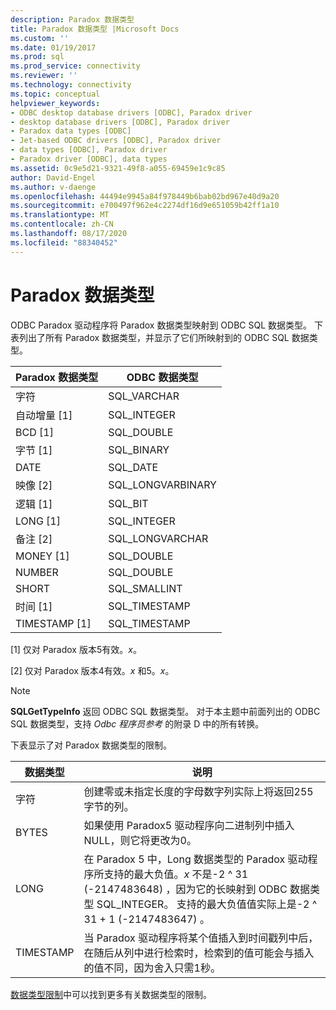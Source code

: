 ```yaml
---
description: Paradox 数据类型
title: Paradox 数据类型 |Microsoft Docs
ms.custom: ''
ms.date: 01/19/2017
ms.prod: sql
ms.prod_service: connectivity
ms.reviewer: ''
ms.technology: connectivity
ms.topic: conceptual
helpviewer_keywords:
- ODBC desktop database drivers [ODBC], Paradox driver
- desktop database drivers [ODBC], Paradox driver
- Paradox data types [ODBC]
- Jet-based ODBC drivers [ODBC], Paradox driver
- data types [ODBC], Paradox driver
- Paradox driver [ODBC], data types
ms.assetid: 0c9e5d21-9321-49f8-a055-69459e1c9c85
author: David-Engel
ms.author: v-daenge
ms.openlocfilehash: 44494e9945a84f978449b6bab02bd967e40d9a20
ms.sourcegitcommit: e700497f962e4c2274df16d9e651059b42ff1a10
ms.translationtype: MT
ms.contentlocale: zh-CN
ms.lasthandoff: 08/17/2020
ms.locfileid: "88340452"
---
```

# <a name="paradox-data-types"></a>Paradox 数据类型
ODBC Paradox 驱动程序将 Paradox 数据类型映射到 ODBC SQL 数据类型。 下表列出了所有 Paradox 数据类型，并显示了它们所映射到的 ODBC SQL 数据类型。  
  
|Paradox 数据类型|ODBC 数据类型|  
|-----------------------|--------------------|  
|字符|SQL_VARCHAR|  
|自动增量 [1]|SQL_INTEGER|  
|BCD [1]|SQL_DOUBLE|  
|字节 [1]|SQL_BINARY|  
|DATE|SQL_DATE|  
|映像 [2]|SQL_LONGVARBINARY|  
|逻辑 [1]|SQL_BIT|  
|LONG [1]|SQL_INTEGER|  
|备注 [2]|SQL_LONGVARCHAR|  
|MONEY [1]|SQL_DOUBLE|  
|NUMBER|SQL_DOUBLE|  
|SHORT|SQL_SMALLINT|  
|时间 [1]|SQL_TIMESTAMP|  
|TIMESTAMP [1]|SQL_TIMESTAMP|  
  
 [1] 仅对 Paradox 版本5有效。*x*。  
  
 [2] 仅对 Paradox 版本4有效。*x* 和5。*x*。  
  
> [!NOTE]  
>  **SQLGetTypeInfo** 返回 ODBC SQL 数据类型。 对于本主题中前面列出的 ODBC SQL 数据类型，支持 *Odbc 程序员参考* 的附录 D 中的所有转换。  
  
 下表显示了对 Paradox 数据类型的限制。  
  
|数据类型|说明|  
|---------------|-----------------|  
|字符|创建零或未指定长度的字母数字列实际上将返回255字节的列。|  
|BYTES|如果使用 Paradox5 驱动程序向二进制列中插入 NULL，则它将更改为0。|  
|LONG|在 Paradox 5 中，Long 数据类型的 Paradox 驱动程序所支持的最大负值。*x* 不是-2 ^ 31 (-2147483648) ，因为它的长映射到 ODBC 数据类型 SQL_INTEGER。 支持的最大负值值实际上是-2 ^ 31 + 1 (-2147483647) 。|  
|TIMESTAMP|当 Paradox 驱动程序将某个值插入到时间戳列中后，在随后从列中进行检索时，检索到的值可能会与插入的值不同，因为舍入只需1秒。|  
  
 [数据类型限制](../../odbc/microsoft/data-type-limitations.md)中可以找到更多有关数据类型的限制。
